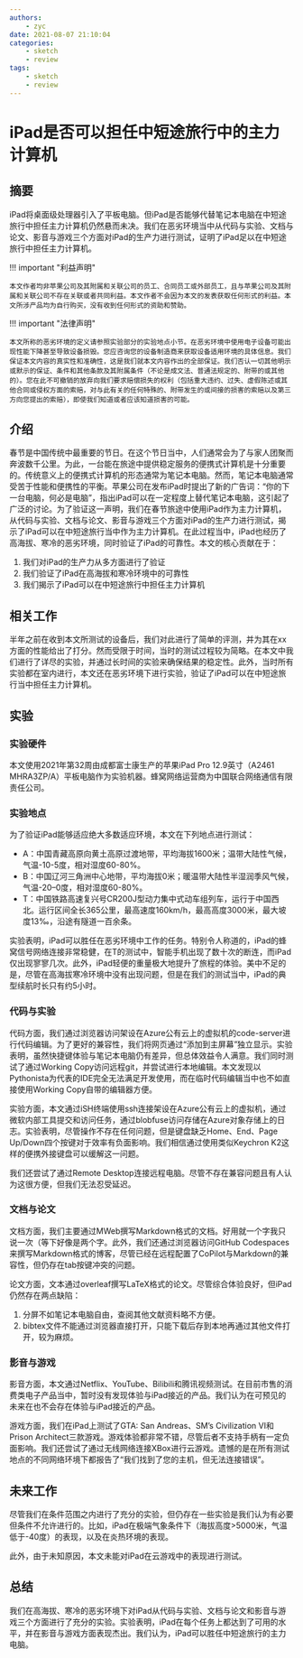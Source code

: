 ```yaml
---
authors:
    - zyc
date: 2021-08-07 21:10:04
categories:
    - sketch
    - review
tags:
    - sketch
    - review
---
```


# iPad是否可以担任中短途旅行中的主力计算机

## 摘要

iPad将桌面级处理器引入了平板电脑。但iPad是否能够代替笔记本电脑在中短途旅行中担任主力计算机仍然悬而未决。我们在恶劣环境当中从代码与实验、文档与论文、影音与游戏三个方面对iPad的生产力进行测试，证明了iPad足以在中短途旅行中担任主力计算机。

!!! important "利益声明"

    本文作者均非苹果公司及其附属和关联公司的员工、合同员工或外部员工，且与苹果公司及其附属和关联公司不存在关联或者共同利益。本文作者不会因为本文的发表获取任何形式的利益。本文所涉产品均为自行购买，没有收到任何形式的资助和赞助。

!!! important "法律声明"

    本文所称的恶劣环境的定义请参照实验部分的实验地点小节。在恶劣环境中使用电子设备可能出现性能下降甚至导致设备损毁。您应咨询您的设备制造商来获取设备适用环境的具体信息。我们保证本文内容的真实性和准确性，这是我们就本文内容作出的全部保证。我们否认一切其他明示或默示的保证、条件和其他条款及其附属条件（不论是成文法、普通法规定的、附带的或其他的）。您在此不可撤销的放弃向我们要求赔偿损失的权利（包括重大违约、过失、虚假陈述或其他合同或侵权方面的索赔，对与此有关的任何特殊的、附带发生的或间接的损害的索赔以及第三方向您提出的索赔），即使我们知道或者应该知道损害的可能。

## 介绍

春节是中国传统中最重要的节日。在这个节日当中，人们通常会为了与家人团聚而奔波数千公里。为此，一台能在旅途中提供稳定服务的便携式计算机是十分重要的。传统意义上的便携式计算机的形态通常为笔记本电脑。然而，笔记本电脑通常受苦于性能和便携性的平衡。苹果公司在发布iPad时提出了新的广告词：“你的下一台电脑，何必是电脑”，指出iPad可以在一定程度上替代笔记本电脑，这引起了广泛的讨论。为了验证这一声明，我们在春节旅途中使用iPad作为主力计算机，从代码与实验、文档与论文、影音与游戏三个方面对iPad的生产力进行测试，揭示了iPad可以在中短途旅行当中作为主力计算机。在此过程当中，iPad也经历了高海拔、寒冷的恶劣环境，同时验证了iPad的可靠性。本文的核心贡献在于：

1. 我们对iPad的生产力从多方面进行了验证
2. 我们验证了iPad在高海拔和寒冷环境中的可靠性
3. 我们揭示了iPad可以在中短途旅行中担任主力计算机

## 相关工作

半年之前在收到本文所测试的设备后，我们对此进行了简单的评测，并为其在xx方面的性能给出了打分。然而受限于时间，当时的测试过程较为简略。在本文中我们进行了详尽的实验，并通过长时间的实验来确保结果的稳定性。此外，当时所有实验都在室内进行，本文还在恶劣环境下进行实验，验证了iPad可以在中短途旅行当中担任主力计算机。

## 实验

### 实验硬件

本文使用2021年第32周由成都富士康生产的苹果iPad Pro 12.9英寸（A2461 MHRA3ZP/A）平板电脑作为实验机器。蜂窝网络运营商为中国联合网络通信有限责任公司。

### 实验地点

为了验证iPad能够适应绝大多数适应环境，本文在下列地点进行测试：

+ A：中国青藏高原向黄土高原过渡地带，平均海拔1600米；温带大陆性气候，气温-10-5度，相对湿度60-80%。
+ B：中国辽河三角洲中心地带，平均海拔0米；暖温带大陆性半湿润季风气候，气温-20–0度，相对湿度60-80%。
+ T：中国铁路高速复兴号CR200J型动力集中式动车组列车，运行于中国西北。运行区间全长365公里，最高速度160km/h，最高高度3000米，最大坡度13‰，沿途有隧道一百余条。

实验表明，iPad可以胜任在恶劣环境中工作的任务。特别令人称道的，iPad的蜂窝信号网络连接非常稳健，在T的测试中，智能手机出现了数十次的断连，而iPad仅出现寥寥几次。此外，iPad轻便的重量极大地提升了旅程的体验。美中不足的是，尽管在高海拔寒冷环境中没有出现问题，但是在我们的测试当中，iPad的典型续航时长只有约5小时。

### 代码与实验

代码方面，我们通过浏览器访问架设在Azure公有云上的虚拟机的code-server进行代码编辑。为了更好的兼容性，我们将网页通过“添加到主屏幕”独立显示。实验表明，虽然快捷键体验与笔记本电脑仍有差异，但总体效益令人满意。我们同时测试了通过Working Copy访问远程git，并尝试进行本地编辑。本文发现以Pythonista为代表的IDE完全无法满足开发使用，而在临时代码编辑当中也不如直接使用Working Copy自带的编辑器方便。

实验方面，本文通过iSH终端使用ssh连接架设在Azure公有云上的虚拟机，通过微软内部工具提交和访问任务，通过blobfuse访问存储在Azure对象存储上的日志。实验表明，尽管操作不存在任何问题，但是键盘缺乏Home、End、Page Up/Down四个按键对于效率有负面影响。我们相信通过使用类似Keychron K2这样的便携外接键盘可以缓解这一问题。

我们还尝试了通过Remote Desktop连接远程电脑。尽管不存在兼容问题且有人认为这很方便，但我们无法忍受延迟。

### 文档与论文

文档方面，我们主要通过MWeb撰写Markdown格式的文档。好用就一个字我只说一次（等下好像是两个字。此外，我们还通过浏览器访问GitHub Codespaces来撰写Markdown格式的博客，尽管已经在远程配置了CoPilot与Markdown的兼容性，但仍存在tab按键冲突的问题。

论文方面，文本通过overleaf撰写LaTeX格式的论文。尽管综合体验良好，但iPad仍然存在两点缺陷：

1. 分屏不如笔记本电脑自由，查阅其他文献资料略不方便。
2. bibtex文件不能通过浏览器直接打开，只能下载后存到本地再通过其他文件打开，较为麻烦。

### 影音与游戏

影音方面，本文通过Netflix、YouTube、Bilibili和腾讯视频测试。在目前市售的消费类电子产品当中，暂时没有发现体验与iPad接近的产品。我们认为在可预见的未来在也不会存在体验与iPad接近的产品。

游戏方面，我们在iPad上测试了GTA: San Andreas、SM’s Civilization VI和Prison Architect三款游戏。游戏体验都非常不错，尽管后者不支持手柄有一定负面影响。我们还尝试了通过无线网络连接XBox进行云游戏。遗憾的是在所有测试地点的不同网络环境下都报告了“我们找到了您的主机，但无法连接错误”。

## 未来工作

尽管我们在条件范围之内进行了充分的实验，但仍存在一些实验是我们认为有必要但条件不允许进行的。比如，iPad在极端气象条件下（海拔高度>5000米，气温低于-40度）的表现，以及在炎热环境的表现。

此外，由于未知原因，本文未能对iPad在云游戏中的表现进行测试。

## 总结

我们在高海拔、寒冷的恶劣环境下对iPad从代码与实验、文档与论文和影音与游戏三个方面进行了充分的实验。实验表明，iPad在每个任务上都达到了可用的水平，并在影音与游戏方面表现杰出。我们认为，iPad可以胜任中短途旅行的主力电脑。

